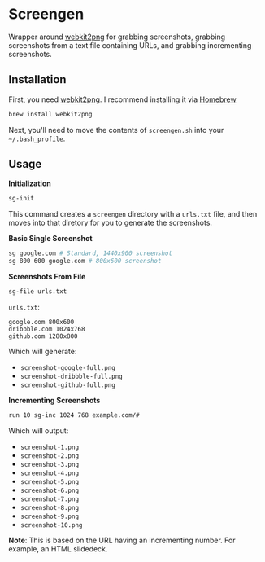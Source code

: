Screengen
=========

Wrapper around [webkit2png](http://www.paulhammond.org/webkit2png/) for grabbing screenshots, grabbing screenshots from a text file containing URLs, and grabbing
incrementing screenshots.

Installation
------------

First, you need [webkit2png](http://www.paulhammond.org/webkit2png/). I recommend installing it via [Homebrew](http://brew.sh/)

```bash
brew install webkit2png
```

Next, you'll need to move the contents of `screengen.sh` into your `~/.bash_profile`.

Usage
-----

**Initialization**

```bash
sg-init
```

This command creates a `screengen` directory with a `urls.txt` file, and then moves into that diretory for you to generate the screenshots.

**Basic Single Screenshot**

```bash
sg google.com # Standard, 1440x900 screenshot
sg 800 600 google.com # 800x600 screenshot
```

**Screenshots From File**

```bash
sg-file urls.txt
```

`urls.txt`:

```text
google.com 800x600
dribbble.com 1024x768
github.com 1280x800
```

Which will generate:

- `screenshot-google-full.png`
- `screenshot-dribbble-full.png`
- `screenshot-github-full.png`

**Incrementing Screenshots**

```bash
run 10 sg-inc 1024 768 example.com/#
```

Which will output:

- `screenshot-1.png`
- `screenshot-2.png`
- `screenshot-3.png`
- `screenshot-4.png`
- `screenshot-5.png`
- `screenshot-6.png`
- `screenshot-7.png`
- `screenshot-8.png`
- `screenshot-9.png`
- `screenshot-10.png`

**Note**: This is based on the URL having an incrementing number. For example, an HTML slidedeck.

